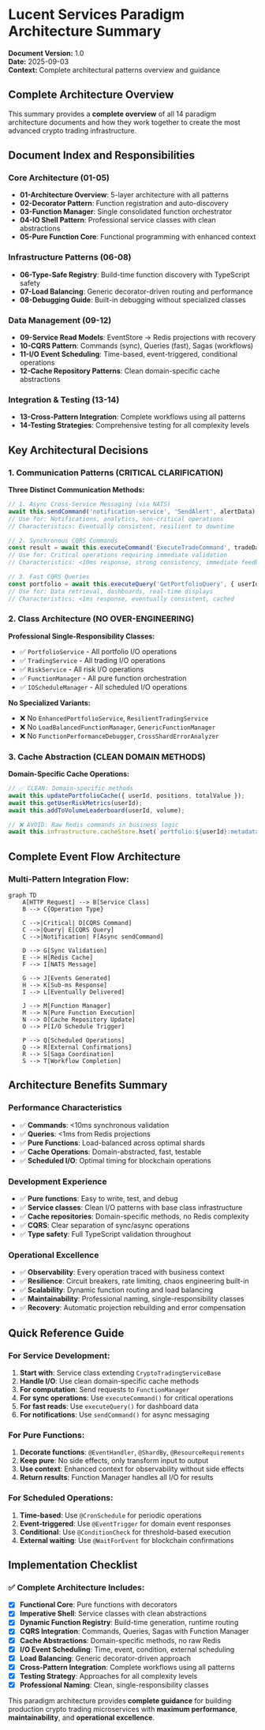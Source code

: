 # Lucent Services Paradigm Architecture Summary

**Document Version:** 1.0  
**Date:** 2025-09-03  
**Context:** Complete architectural patterns overview and guidance

## Complete Architecture Overview

This summary provides a **complete overview** of all 14 paradigm architecture documents and how they work together to create the most advanced crypto trading infrastructure.

## Document Index and Responsibilities

### **Core Architecture (01-05)**
- **01-Architecture Overview**: 5-layer architecture with all patterns
- **02-Decorator Pattern**: Function registration and auto-discovery  
- **03-Function Manager**: Single consolidated function orchestrator
- **04-IO Shell Pattern**: Professional service classes with clean abstractions
- **05-Pure Function Core**: Functional programming with enhanced context

### **Infrastructure Patterns (06-08)**  
- **06-Type-Safe Registry**: Build-time function discovery with TypeScript safety
- **07-Load Balancing**: Generic decorator-driven routing and performance
- **08-Debugging Guide**: Built-in debugging without specialized classes

### **Data Management (09-12)**
- **09-Service Read Models**: EventStore → Redis projections with recovery
- **10-CQRS Pattern**: Commands (sync), Queries (fast), Sagas (workflows)
- **11-I/O Event Scheduling**: Time-based, event-triggered, conditional operations
- **12-Cache Repository Patterns**: Clean domain-specific cache abstractions

### **Integration & Testing (13-14)**
- **13-Cross-Pattern Integration**: Complete workflows using all patterns
- **14-Testing Strategies**: Comprehensive testing for all complexity levels

## Key Architectural Decisions

### **1. Communication Patterns (CRITICAL CLARIFICATION)**

**Three Distinct Communication Methods:**

```typescript
// 1. Async Cross-Service Messaging (via NATS)
await this.sendCommand('notification-service', 'SendAlert', alertData);
// Use for: Notifications, analytics, non-critical operations
// Characteristics: Eventually consistent, resilient to downtime

// 2. Synchronous CQRS Commands  
const result = await this.executeCommand('ExecuteTradeCommand', tradeData);
// Use for: Critical operations requiring immediate validation
// Characteristics: <10ms response, strong consistency, immediate feedback

// 3. Fast CQRS Queries
const portfolio = await this.executeQuery('GetPortfolioQuery', { userId });
// Use for: Data retrieval, dashboards, real-time displays
// Characteristics: <1ms response, eventually consistent, cached
```

### **2. Class Architecture (NO OVER-ENGINEERING)**

**Professional Single-Responsibility Classes:**
- ✅ `PortfolioService` - All portfolio I/O operations
- ✅ `TradingService` - All trading I/O operations  
- ✅ `RiskService` - All risk I/O operations
- ✅ `FunctionManager` - All pure function orchestration
- ✅ `IOScheduleManager` - All scheduled I/O operations

**No Specialized Variants:**
- ❌ No `EnhancedPortfolioService`, `ResilientTradingService`
- ❌ No `LoadBalancedFunctionManager`, `GenericFunctionManager`
- ❌ No `FunctionPerformanceDebugger`, `CrossShardErrorAnalyzer`

### **3. Cache Abstraction (CLEAN DOMAIN METHODS)**

**Domain-Specific Cache Operations:**
```typescript
// ✅ CLEAN: Domain-specific methods
await this.updatePortfolioCache({ userId, positions, totalValue });
await this.getUserRiskMetrics(userId);  
await this.addToVolumeLeaderboard(userId, volume);

// ❌ AVOID: Raw Redis commands in business logic
await this.infrastructure.cacheStore.hset(`portfolio:${userId}:metadata`, 'totalValue', value);
```

## Complete Event Flow Architecture

### **Multi-Pattern Integration Flow:**
```mermaid
graph TD
    A[HTTP Request] --> B[Service Class]
    B --> C{Operation Type}
    
    C -->|Critical| D[CQRS Command]
    C -->|Query| E[CQRS Query] 
    C -->|Notification| F[Async sendCommand]
    
    D --> G[Sync Validation]
    E --> H[Redis Cache]
    F --> I[NATS Message]
    
    G --> J[Events Generated]
    H --> K[Sub-ms Response]
    I --> L[Eventually Delivered]
    
    J --> M[Function Manager]
    M --> N[Pure Function Execution]
    N --> O[Cache Repository Update]
    O --> P[I/O Schedule Trigger]
    
    P --> Q[Scheduled Operations]
    Q --> R[External Confirmations]
    R --> S[Saga Coordination]
    S --> T[Workflow Completion]
```

## Architecture Benefits Summary

### **Performance Characteristics**
- ✅ **Commands**: <10ms synchronous validation
- ✅ **Queries**: <1ms from Redis projections
- ✅ **Pure Functions**: Load-balanced across optimal shards
- ✅ **Cache Operations**: Domain-abstracted, fast, testable
- ✅ **Scheduled I/O**: Optimal timing for blockchain operations

### **Development Experience**
- ✅ **Pure functions**: Easy to write, test, and debug
- ✅ **Service classes**: Clean I/O patterns with base class infrastructure
- ✅ **Cache repositories**: Domain-specific methods, no Redis complexity
- ✅ **CQRS**: Clear separation of sync/async operations
- ✅ **Type safety**: Full TypeScript validation throughout

### **Operational Excellence**
- ✅ **Observability**: Every operation traced with business context
- ✅ **Resilience**: Circuit breakers, rate limiting, chaos engineering built-in
- ✅ **Scalability**: Dynamic function routing and load balancing
- ✅ **Maintainability**: Professional naming, single-responsibility classes
- ✅ **Recovery**: Automatic projection rebuilding and error compensation

## Quick Reference Guide

### **For Service Development:**
1. **Start with**: Service class extending `CryptoTradingServiceBase`
2. **Handle I/O**: Use clean domain-specific cache methods
3. **For computation**: Send requests to `FunctionManager`
4. **For sync operations**: Use `executeCommand()` for critical operations
5. **For fast reads**: Use `executeQuery()` for dashboard data
6. **For notifications**: Use `sendCommand()` for async messaging

### **For Pure Functions:**
1. **Decorate functions**: `@EventHandler`, `@ShardBy`, `@ResourceRequirements`
2. **Keep pure**: No side effects, only transform input to output
3. **Use context**: Enhanced context for observability without side effects
4. **Return results**: Function Manager handles all I/O for results

### **For Scheduled Operations:**
1. **Time-based**: Use `@CronSchedule` for periodic operations
2. **Event-triggered**: Use `@EventTrigger` for domain event responses
3. **Conditional**: Use `@ConditionCheck` for threshold-based execution
4. **External waiting**: Use `@WaitForEvent` for blockchain confirmations

## Implementation Checklist

### **✅ Complete Architecture Includes:**
- [x] **Functional Core**: Pure functions with decorators
- [x] **Imperative Shell**: Service classes with clean abstractions
- [x] **Dynamic Function Registry**: Build-time generation, runtime routing
- [x] **CQRS Integration**: Commands, Queries, Sagas with Function Manager
- [x] **Cache Abstractions**: Domain-specific methods, no raw Redis
- [x] **I/O Event Scheduling**: Time, event, condition, external scheduling
- [x] **Load Balancing**: Generic decorator-driven approach
- [x] **Cross-Pattern Integration**: Complete workflows using all patterns
- [x] **Testing Strategy**: Approaches for all complexity levels
- [x] **Professional Naming**: Clean, single-responsibility classes

This paradigm architecture provides **complete guidance** for building production crypto trading microservices with **maximum performance**, **maintainability**, and **operational excellence**.